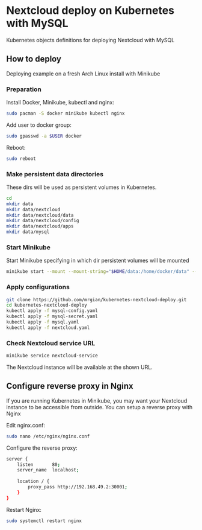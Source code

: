 # Nextcloud deploy on Kubernetes with MySQL
Kubernetes objects definitions for deploying Nextcloud with MySQL

## How to deploy
Deploying example on a fresh Arch Linux install with Minikube

### Preparation
Install Docker, Minikube, kubectl and nginx:
```zsh
sudo pacman -S docker minikube kubectl nginx
```
Add user to docker group:
```zsh
sudo gpasswd -a $USER docker
```
Reboot:
```zsh
sudo reboot
```

### Make persistent data directories
These dirs will be used as persistent volumes in Kubernetes.
```zsh
cd
mkdir data
mkdir data/nextcloud
mkdir data/nextcloud/data
mkdir data/nextcloud/config
mkdir data/nextcloud/apps
mkdir data/mysql
```

### Start Minikube
Start Minikube specifying in which dir persistent volumes will be mounted
```zsh
minikube start --mount --mount-string="$HOME/data:/home/docker/data" --driver=docker
```

### Apply configurations
```zsh
git clone https://github.com/mrgian/kubernetes-nextcloud-deploy.git
cd kubernetes-nextcloud-deploy
kubectl apply -f mysql-config.yaml
kubectl apply -f mysql-secret.yaml
kubectl apply -f mysql.yaml
kubectl apply -f nextcloud.yaml
```

### Check Nextcloud service URL
```zsh
minikube service nextcloud-service
```

The Nextcloud instance will be available at the shown URL.

## Configure reverse proxy in Nginx
If you are running Kubernetes in Minikube, you may want your Nextcloud instance to be accessible from outside.
You can setup a reverse proxy with Nginx

Edit nginx.conf:
```zsh
sudo nano /etc/nginx/nginx.conf
```

Configure the reverse proxy:
```zsh
server {
    listen       80;
    server_name  localhost;
    
    location / {
        proxy_pass http://192.168.49.2:30001;
    }
}
```

Restart Nginx:
```zsh
sudo systemctl restart nginx
```

